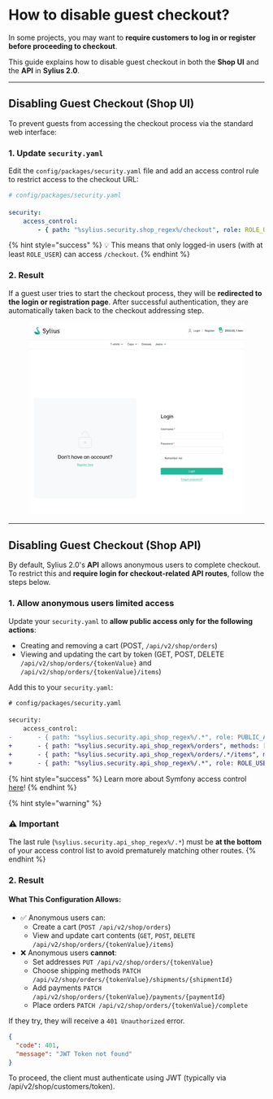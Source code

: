 # How to disable guest checkout?

In some projects, you may want to **require customers to log in or register before proceeding to checkout**.

This guide explains how to disable guest checkout in both the **Shop UI** and the **API** in **Sylius 2.0**.

***

## Disabling Guest Checkout (Shop UI)

To prevent guests from accessing the checkout process via the standard web interface:

### 1.  Update `security.yaml`

Edit the `config/packages/security.yaml` file and add an access control rule to restrict access to the checkout URL:

```yaml
# config/packages/security.yaml

security:
    access_control:
        - { path: "%sylius.security.shop_regex%/checkout", role: ROLE_USER }
```

{% hint style="success" %}
💡 This means that only logged-in users (with at least `ROLE_USER`) can access `/checkout`.
{% endhint %}

### 2. Result

If a guest user tries to start the checkout process, they will be **redirected to the login or registration page**. After successful authentication, they are automatically taken back to the checkout addressing step.

<figure><img src="../../.gitbook/assets/image (68).png" alt=""><figcaption></figcaption></figure>

***

## Disabling Guest Checkout (Shop API)

By default, Sylius 2.0's **API** allows anonymous users to complete checkout. To restrict this and **require login for checkout-related API routes**, follow the steps below.

### 1. Allow anonymous users limited access

Update your `security.yaml` to **allow public access only for the following actions**:

* Creating and removing a cart (POST,  `/api/v2/shop/orders`)
* Viewing and updating the cart by token (GET, POST, DELETE `/api/v2/shop/orders/{tokenValue}` and `/api/v2/shop/orders/{tokenValue}/items`)

Add this to your `security.yaml`:

```diff
# config/packages/security.yaml

security:
    access_control:
-       - { path: "%sylius.security.api_shop_regex%/.*", role: PUBLIC_ACCESS }       
+       - { path: "%sylius.security.api_shop_regex%/orders", methods: [POST, GET, DELETE], role: PUBLIC_ACCESS }
+       - { path: "%sylius.security.api_shop_regex%/orders/.*/items", methods: [POST, GET, DELETE], role: PUBLIC_ACCESS }
+       - { path: "%sylius.security.api_shop_regex%/.*", role: ROLE_USER }
```

{% hint style="success" %}
Learn more about Symfony access control [here](https://symfony.com/doc/current/security/access_control.html)!
{% endhint %}

{% hint style="warning" %}
### ⚠️ Important

The last rule (`%sylius.security.api_shop_regex%/.*`) must be **at the bottom** of your access control list to avoid prematurely matching other routes.
{% endhint %}

### 2. Result

#### What This Configuration Allows:

* ✅ Anonymous users can:
  * Create a cart (`POST /api/v2/shop/orders`)
  * View and update cart contents (`GET`, `POST`, `DELETE /api/v2/shop/orders/{tokenValue}/items`)
* ❌ Anonymous users **cannot**:
  * Set addresses `PUT /api/v2/shop/orders/{tokenValue}`
  * Choose shipping methods `PATCH /api/v2/shop/orders/{tokenValue}/shipments/{shipmentId}`
  * Add payments `PATCH /api/v2/shop/orders/{tokenValue}/payments/{paymentId}`
  * Place orders `PATCH /api/v2/shop/orders/{tokenValue}/complete`

If they try, they will receive a `401 Unauthorized` error.

```json
{
  "code": 401,
  "message": "JWT Token not found"
}
```

To proceed, the client must authenticate using JWT (typically via /api/v2/shop/customers/token).
